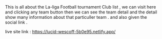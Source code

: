 This is all about the La-liga Football tournament Club list , we can visit here and clicking any 
team button then we can see the team detail and the detail show many information about that particuller team . and also given the social link .

live site link :
https://lucid-wescoff-5b0e95.netlify.app/